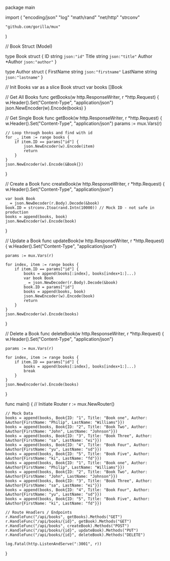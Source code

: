 package main

import (
	"encoding/json"
	"log"
	"math/rand"
	"net/http"
	"strconv"

	"github.com/gorilla/mux"
)

// Book Struct (Model)

type Book struct {
	ID     string  `json:"id"`
	Title  string  `json:"title"`
	Author *Author `json:"author"`
}

type Author struct {
	FirstName string `json:"firstname"`
	LastName  string `json:"lastname"`
}

// Init Books var as a slice Book struct
var books []Book

// Get All Books
func getBooks(w http.ResponseWriter, r *http.Request) {
	w.Header().Set("Content-Type", "application/json")
	json.NewEncoder(w).Encode(books)
}

// Get Single Book
func getBook(w http.ResponseWriter, r *http.Request) {
	w.Header().Set("Content-Type", "application/json")
	params := mux.Vars(r)

	// Loop through books and find with id
	for _, item := range books {
		if item.ID == params["id"] {
			json.NewEncoder(w).Encode(item)
			return
		}
	}
	json.NewEncoder(w).Encode(&Book{})
}

// Create a Book
func createBook(w http.ResponseWriter, r *http.Request) {
	w.Header().Set("Content-Type", "application/json")

	var book Book
	_ = json.NewDecoder(r.Body).Decode(&book)
	book.ID = strconv.Itoa(rand.Intn(10000)) // Mock ID - not safe in production
	books = append(books, book)
	json.NewEncoder(w).Encode(book)
}

// Update a Book
func updateBook(w http.ResponseWriter, r *http.Request) {
	w.Header().Set("Content-Type", "application/json")

	params := mux.Vars(r)

	for index, item := range books {
		if item.ID == params["id"] {
			books = append(books[:index], books[index+1:]...)
			var book Book
			_ = json.NewDecoder(r.Body).Decode(&book)
			book.ID = params["id"]
			books = append(books, book)
			json.NewEncoder(w).Encode(book)
			return
		}
	}
	json.NewEncoder(w).Encode(books)
}

// Delete a Book
func deleteBook(w http.ResponseWriter, r *http.Request) {
	w.Header().Set("Content-Type", "application/json")

	params := mux.Vars(r)

	for index, item := range books {
		if item.ID == params["id"] {
			books = append(books[:index], books[index+1:]...)
			break
		}
	}
	json.NewEncoder(w).Encode(books)
}

func main() {
	// Initiate Router
	r := mux.NewRouter()

	// Mock Data
	books = append(books, Book{ID: "1", Title: "Book one", Author: &Author{FirstName: "Philip", LastName: "Williams"}})
	books = append(books, Book{ID: "2", Title: "Book Two", Author: &Author{FirstName: "John", LastName: "Johnson"}})
	books = append(books, Book{ID: "3", Title: "Book Three", Author: &Author{FirstName: "sa", LastName: "ei"}})
	books = append(books, Book{ID: "4", Title: "Book Four", Author: &Author{FirstName: "yu", LastName: "sd"}})
	books = append(books, Book{ID: "5", Title: "Book Five", Author: &Author{FirstName: "ki", LastName: "fd"}})
	books = append(books, Book{ID: "1", Title: "Book one", Author: &Author{FirstName: "Philip", LastName: "Williams"}})
	books = append(books, Book{ID: "2", Title: "Book Two", Author: &Author{FirstName: "John", LastName: "Johnson"}})
	books = append(books, Book{ID: "3", Title: "Book Three", Author: &Author{FirstName: "sa", LastName: "ei"}})
	books = append(books, Book{ID: "4", Title: "Book Four", Author: &Author{FirstName: "yu", LastName: "sd"}})
	books = append(books, Book{ID: "5", Title: "Book Five", Author: &Author{FirstName: "ki", LastName: "fd"}})

	// Route Hnadlers / Endpoints
	r.HandleFunc("/api/books", getBooks).Methods("GET")
	r.HandleFunc("/api/books/{id}", getBook).Methods("GET")
	r.HandleFunc("/api/books", createBook).Methods("POST")
	r.HandleFunc("/api/books/{id}", updateBook).Methods("PUT")
	r.HandleFunc("/api/books/{id}", deleteBook).Methods("DELETE")

	log.Fatal(http.ListenAndServe(":3001", r))
}
